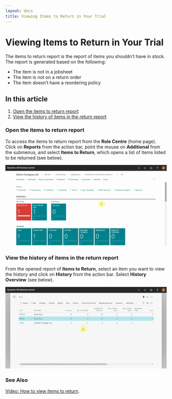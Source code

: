 ```yaml
---
layout: docs
title: Viewing Items to Return in Your Trial
---
```


# Viewing Items to Return in Your Trial

The items to return report is the report of items you shouldn’t have in stock. The report is generated based on the following:
-	The item is not in a jobsheet
-	The item is not on a return order
-	The item doesn’t have a reordering policy

## In this article

1. [Open the items to return report](#open-the-items-to-return-report)
2. [View the history of items in the return report](#view-the-history-of-items-in-the-return-report)

### Open the items to return report
To access the items to return report from the **Role Centre** (home page). Click on **Reports** from the action bar, point the mouse on **Additional** from the submenus, and select **Items to Return**, which opens a list of items listed to be returned (see below).

![](media/garagehive-trial-viewing-items-to-return1.gif)

### View the history of items in the return report
From the opened report of **Items to Return**, select an item you want to view the history and click on **History** from the action bar. Select **History Overview** (see below).

![](media/garagehive-trial-viewing-items-to-return2.gif)

### **See Also**

[Video: How to view items to return](https://www.youtube.com/watch?v=EyVbV50EwaQ&t=81s).